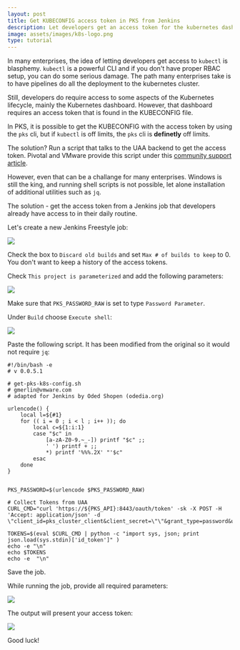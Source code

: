 ```yaml
---
layout: post
title: Get KUBECONFIG access token in PKS from Jenkins
description: Let developers get an access token for the kubernetes dashboard when kubectl is not allowed
image: assets/images/k8s-logo.png
type: tutorial
---
```


In many enterprises, the idea of letting developers get access to `kubectl` is blasphemy. `kubectl` is a powerful CLI and if you don't have proper RBAC setup, you can do some serious damage. The path many enterprises take is to have pipelines do all the deployment to the kubernetes cluster.

Still, developers do require access to some aspects of the Kubernetes lifecycle, mainly the Kubernetes dashboard. However, that dashboard requires an access token that is found in the KUBECONFIG file.

In PKS, it is possible to get the KUBECONFIG with the access token by using the `pks` cli, but if `kubectl` is off limits, the `pks` cli is **definetly** off limits. 

The solution? Run a script that talks to the UAA backend to get the access token. Pivotal and VMware provide this script under this [community support article](https://community.pivotal.io/s/article/script-to-automate-generation-of-the-kubeconfig-for-the-kubernetes-user).

However, even that can be a challange for many enterprises. Windows is still the king, and running shell scripts is not possible, let alone installation of additional utilities such as `jq`.

The solution - get the access token from a Jenkins job that developers already have access to in their daily routine.

Let's create a new Jenkins Freestyle job:

![]({{page.base_url}}/assets/images/jenkins-access-token/new-project.png)

Check the box to `Discard old builds` and set `Max # of builds to keep` to 0. You don't want to keep a history of the access tokens.

Check `This project is parameterized` and add the following parameters:


![]({{page.base_url}}/assets/images/jenkins-access-token/parameters.png)

Make sure that `PKS_PASSWORD_RAW` is set to type `Password Parameter`.

Under `Build` choose `Execute shell`:

![]({{page.base_url}}/assets/images/jenkins-access-token/shell.png)

Paste the following script. It has been modified from the original so it would not require `jq`:

```
#!/bin/bash -e
# v 0.0.5.1

# get-pks-k8s-config.sh
# gmerlin@vmware.com
# adapted for Jenkins by Oded Shopen (odedia.org)

urlencode() {
    local l=${#1}
    for (( i = 0 ; i < l ; i++ )); do
        local c=${1:i:1}
        case "$c" in
            [a-zA-Z0-9.~_-]) printf "$c" ;;
            ' ') printf + ;;
            *) printf '%%%.2X' "'$c"
        esac
    done
}


PKS_PASSWORD=$(urlencode $PKS_PASSWORD_RAW)

# Collect Tokens from UAA
CURL_CMD="curl 'https://${PKS_API}:8443/oauth/token' -sk -X POST -H 'Accept: application/json' -d \"client_id=pks_cluster_client&client_secret=\"\"&grant_type=password&username=${PKS_USER}&password=\"${PKS_PASSWORD}\"&response_type=id_token\""

TOKENS=$(eval $CURL_CMD | python -c "import sys, json; print json.load(sys.stdin)['id_token']" ) 
echo -e "\n"
echo $TOKENS
echo -e  "\n"
```

Save the job.

While running the job, provide all required parameters:

![]({{page.base_url}}/assets/images/jenkins-access-token/build.png)

The output will present your access token:

![]({{page.base_url}}/assets/images/jenkins-access-token/console.png)

Good luck!






